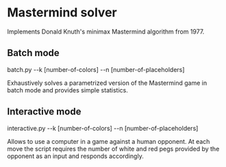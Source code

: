# Mastermind solver

Implements Donald Knuth's minimax Mastermind algorithm from 1977.

## Batch mode
batch.py --k [number-of-colors] --n [number-of-placeholders]

Exhaustively solves a parametrized version of the Mastermind game in batch mode and provides simple statistics.

## Interactive mode
interactive.py --k [number-of-colors] --n [number-of-placeholders]

Allows to use a computer in a game against a human opponent. At each move the script requires the number of white and red pegs provided by the opponent as an input and responds accordingly.